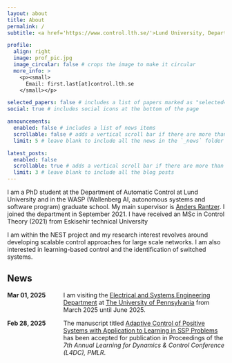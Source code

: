 ```yaml
---
layout: about
title: About
permalink: /
subtitle: <a href='https://www.control.lth.se/'>Lund University, Department of Automatic Control</a>

profile:
  align: right
  image: prof_pic.jpg
  image_circular: false # crops the image to make it circular
  more_info: >
    <p><small>
      Email: first.last[at]control.lth.se
    </small></p>

selected_papers: false # includes a list of papers marked as "selected={true}"
social: true # includes social icons at the bottom of the page

announcements:
  enabled: false # includes a list of news items
  scrollable: false # adds a vertical scroll bar if there are more than 3 news items
  limit: 5 # leave blank to include all the news in the `_news` folder

latest_posts:
  enabled: false
  scrollable: true # adds a vertical scroll bar if there are more than 3 new posts items
  limit: 3 # leave blank to include all the blog posts
---
```


I am a PhD student at the Department of Automatic Control at Lund University and in the WASP (Wallenberg AI, autonomous systems and software program) graduate school. My main supervisor is [Anders Rantzer](https://www.control.lth.se/personnel/personnel/anders-rantzer/). I joined the department in September 2021. I have received an MSc in Control Theory (2021) from Eskisehir technical University

I am within the NEST project and my research interest revolves around developing scalable control approaches for large scale networks. I am also interested in learning-based control and the identification of switched systems.

## News

<ul style="margin: 0; padding: 0; list-style: none;">
  <li style="display: flex; margin: 0 0 1em 0; padding: 0;">
    <span style="min-width: 130px; font-weight: bold;">Mar 01, 2025</span>
    <span>
      I am visiting the
      <a href="https://www.ese.upenn.edu/">Electrical and Systems Engineering Department</a> at
      <a href="https://www.upenn.edu/">The University of Pennsylvania</a>
      from March 2025 until June 2025.
    </span>
  </li>

  <li style="display: flex; margin: 0 0 1em 0; padding: 0;">
    <span style="min-width: 130px; font-weight: bold;">Feb 28, 2025</span>
    <span>
      The manuscript titled
      <a href="https://arxiv.org/pdf/2412.17012">
        Adaptive Control of Positive Systems with Application to Learning in SSP Problems
      </a>
      has been accepted for publication in Proceedings of the 
      <i>7th Annual Learning for Dynamics & Control Conference (L4DC), PMLR</i>.
    </span>
  </li>
